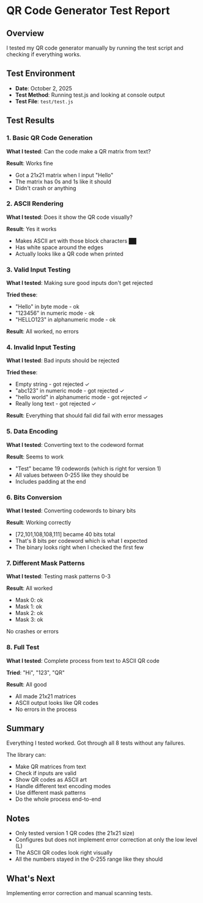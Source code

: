 # QR Code Generator Test Report

## Overview

I tested my QR code generator manually by running the test script and checking if everything works.

## Test Environment

- **Date**: October 2, 2025
- **Test Method**: Running test.js and looking at console output
- **Test File**: `test/test.js`

## Test Results

### 1. Basic QR Code Generation

**What I tested**: Can the code make a QR matrix from text?

**Result**: Works fine

- Got a 21x21 matrix when I input "Hello"
- The matrix has 0s and 1s like it should
- Didn't crash or anything

### 2. ASCII Rendering

**What I tested**: Does it show the QR code visually?

**Result**: Yes it works

- Makes ASCII art with those block characters ██
- Has white space around the edges
- Actually looks like a QR code when printed

### 3. Valid Input Testing

**What I tested**: Making sure good inputs don't get rejected

**Tried these**:

- "Hello" in byte mode - ok
- "123456" in numeric mode - ok
- "HELLO123" in alphanumeric mode - ok

**Result**: All worked, no errors

### 4. Invalid Input Testing

**What I tested**: Bad inputs should be rejected

**Tried these**:

- Empty string - got rejected ✓
- "abc123" in numeric mode - got rejected ✓
- "hello world" in alphanumeric mode - got rejected ✓
- Really long text - got rejected ✓

**Result**: Everything that should fail did fail with error messages

### 5. Data Encoding

**What I tested**: Converting text to the codeword format

**Result**: Seems to work

- "Test" became 19 codewords (which is right for version 1)
- All values between 0-255 like they should be
- Includes padding at the end

### 6. Bits Conversion

**What I tested**: Converting codewords to binary bits

**Result**: Working correctly

- [72,101,108,108,111] became 40 bits total
- That's 8 bits per codeword which is what I expected
- The binary looks right when I checked the first few

### 7. Different Mask Patterns

**What I tested**: Testing mask patterns 0-3

**Result**: All worked

- Mask 0: ok
- Mask 1: ok
- Mask 2: ok
- Mask 3: ok

No crashes or errors

### 8. Full Test

**What I tested**: Complete process from text to ASCII QR code

**Tried**: "Hi", "123", "QR"

**Result**: All good

- All made 21x21 matrices
- ASCII output looks like QR codes
- No errors in the process

## Summary

Everything I tested worked. Got through all 8 tests without any failures.

The library can:

- Make QR matrices from text
- Check if inputs are valid
- Show QR codes as ASCII art
- Handle different text encoding modes
- Use different mask patterns
- Do the whole process end-to-end

## Notes

- Only tested version 1 QR codes (the 21x21 size)
- Configures but does not implement error correction at only the low level (L)
- The ASCII QR codes look right visually
- All the numbers stayed in the 0-255 range like they should

## What's Next

Implementing error correction and manual scanning tests.

